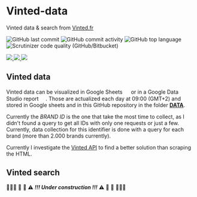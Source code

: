 # Vinted-data
 Vinted data & search from [Vinted.fr](https://www.vinted.fr/)
 
![GitHub last commit](https://img.shields.io/github/last-commit/0AlphaZero0/Vinted-data)
![GitHub commit activity](https://img.shields.io/github/commit-activity/w/0AlphaZero0/Vinted-data)
![GitHub top language](https://img.shields.io/github/languages/top/0AlphaZero0/Vinted-data)
![Scrutinizer code quality (GitHub/Bitbucket)](https://img.shields.io/scrutinizer/quality/g/0AlphaZero0/Vinted-data)

<a href="https://www.reddit.com/r/vinted/comments/jydgir/vinted_api/" target="_blank"> <!-- target _blank opens in new tab-->
  <img src="https://aleen42.github.io/badges/src/reddit.svg" />
</a>
<a href="https://github.com/0AlphaZero0" target="_blank"> <!-- target _blank opens in new tab-->
  <img src="https://img.shields.io/badge/GitHub-100000?style=for-the-badge&logo=github&logoColor=white" />
</a>
<a href="https://www.linkedin.com/in/arthur-thouvenin-133822135/" target="_blank"> <!-- target _blank opens in new tab-->
  <img src="https://img.shields.io/badge/LinkedIn-0077B5?style=for-the-badge&logo=linkedin&logoColor=white" />
</a>

 
 
## Vinted data
Vinted data can be visualized in Google Sheets <a href="https://docs.google.com/spreadsheets/d/19CWMW9_0p9b-Qdog4iD9THiY_EY4nabcxF3emalAbqw/edit?usp=sharing" target="_blank"><img src="https://upload.wikimedia.org/wikipedia/commons/thumb/3/30/Google_Sheets_logo_%282014-2020%29.svg/1200px-Google_Sheets_logo_%282014-2020%29.svg.png" width=15/></a> or in a Google Data Studio report <a href="https://datastudio.google.com/reporting/ee24d510-f2ca-48d0-8c08-0ce32adc76f7" target="_blank"><img src="https://www.gstatic.com/analytics-suite/header/suite/v2/ic_data_studio.svg" width=15/></a>. Those are actualized each day at 09:00 (GMT+2) and stored in Google sheets and in this GitHub repository in the folder **[DATA](https://github.com/0AlphaZero0/Vinted-data/tree/main/DATA)**. 


Currently the _BRAND ID_ is the one that take the most time to collect, as I didn't found a query to get all IDs with only one requests or just a few. Currently, data collection for this identifier is done with a query for each brand (more than 2.000 brands currently).

Currently I investigate the [Vinted API](https://www.vinted.fr/api/v2/) to find a better solution than scraping the HTML.


## Vinted search

🚧🚧🚧 👷 🔴 ⚠️ _**!!! Under construction !!!**_ ⚠️ 🔴 👷 🚧🚧🚧
